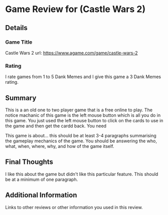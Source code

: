 # Game Review for (Castle Wars 2)

## Details

### Game Title
Castle Wars 2 
url: https://www.agame.com/game/castle-wars-2
### Rating
I rate games from 1 to 5 Dank Memes and I give this game a 3 Dank Memes rating.

## Summary
This is a an old one to two player game that is a free online to play. The notice machanic of this game is the left mouse button which is all you do in this game. You just used the left mouse button to click on the cards to use in the game and then get the cardd back. You need 




This game is about... this should be at least 3-4 paragraphs summarising the gameplay mechanics of the game. You should be answering the who, what, when, where, why, and how of the game itself.

## Final Thoughts
I like this about the game but didn't like this particular feature. This should be at a minimum of one paragraph.

## Additional Information
Links to other reviews or other information you used in this review.
